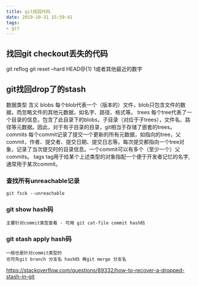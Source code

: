 ```yaml
---
title: git找回代码
date: 2019-10-31 15:59:41
tags:
- git
---
```


## 找回git checkout丢失的代码
git reflog
git reset –hard HEAD@{1} 1或者其他最近的数字


## git找回drop了的stash
数据类型	含义
blobs	每个blob代表一个（版本的）文件，blob只包含文件的数据，而忽略文件的其他元数据，如名字、路径、格式等。
trees	每个tree代表了一个目录的信息，包含了此目录下的blobs，子目录（对应于子trees），文件名、路径等元数据。因此，对于有子目录的目录，git相当于存储了嵌套的trees。
commits	每个commit记录了提交一个更新的所有元数据，如指向的tree，父commit，作者、提交者、提交日期、提交日志等。每次提交都指向一个tree对象，记录了当次提交时的目录信息。一个commit可以有多个（至少一个）父commits。
tags	tag用于给某个上述类型的对象指配一个便于开发者记忆的名字, 通常用于某次commit。

### 查找所有unreachable记录
	git fsck --unreachable

### git show hash码
	主要针对commit类型查看 - 可用 git cat-file commit hash码

### git stash apply hash码
	一般也是针对commit类型的
	也可先git branch 分支名 hash码 再git merge 分支名

https://stackoverflow.com/questions/89332/how-to-recover-a-dropped-stash-in-git